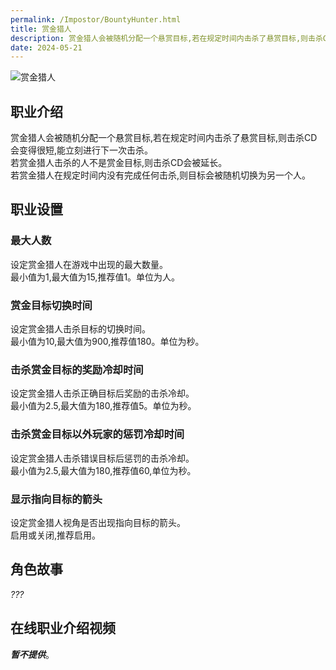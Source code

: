 ```yaml
---
permalink: /Impostor/BountyHunter.html
title: 赏金猎人
description: 赏金猎人会被随机分配一个悬赏目标,若在规定时间内击杀了悬赏目标,则击杀CD会变得很短,能立刻进行下一次击杀。若赏金猎人击杀的人不是赏金目标,则击杀CD会被延长。若赏金猎人在规定时间内没有完成任何击杀,则目标会被随机切换为另一个人。
date: 2024-05-21
---
```

![赏金猎人](https://cn-sy1.rains3.com/xtremewave/BountyHunter.png)
## 职业介绍
赏金猎人会被随机分配一个悬赏目标,若在规定时间内击杀了悬赏目标,则击杀CD会变得很短,能立刻进行下一次击杀。<br>
若赏金猎人击杀的人不是赏金目标,则击杀CD会被延长。<br>
若赏金猎人在规定时间内没有完成任何击杀,则目标会被随机切换为另一个人。
## 职业设置
### 最大人数
设定赏金猎人在游戏中出现的最大数量。<br>
最小值为1,最大值为15,推荐值1。单位为人。
### 赏金目标切换时间
设定赏金猎人击杀目标的切换时间。<br>
最小值为10,最大值为900,推荐值180。单位为秒。
### 击杀赏金目标的奖励冷却时间
设定赏金猎人击杀正确目标后奖励的击杀冷却。<br>
最小值为2.5,最大值为180,推荐值5。单位为秒。
### 击杀赏金目标以外玩家的惩罚冷却时间
设定赏金猎人击杀错误目标后惩罚的击杀冷却。<br>
最小值为2.5,最大值为180,推荐值60,单位为秒。
### 显示指向目标的箭头
设定赏金猎人视角是否出现指向目标的箭头。<br>
启用或关闭,推荐启用。
## 角色故事
*???*
## 在线职业介绍视频
***暂不提供***。